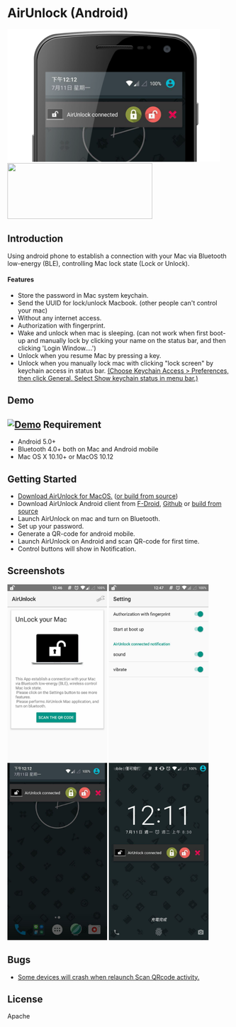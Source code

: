 
AirUnlock (Android)
===================================
<img src="screenshots/logo.png" height="300" alt="Screenshot"/> 


<a href="https://f-droid.org/repository/browse/?fdfilter=airunlock&fdid=tw.qtlin.mac.airunlocker" alt="Airunlock on fdroid.org">
  <img src="https://f-droid.org/badge/get-it-on.png" width="327" height="126" >
</a>

Introduction
------------
Using android phone to establish a connection with your Mac via Bluetooth low-energy (BLE), controlling Mac lock state (Lock or Unlock).
#### Features
- Store the password in Mac system keychain.
- Send the UUID for lock/unlock Macbook. (other people can't control your mac)
- Without any internet access.
- Authorization with fingerprint.
- Wake and unlock when mac is sleeping. (can not work when first boot-up and manually lock by clicking your name on the status bar, and then clicking 'Login Window....')
- Unlock when you resume Mac by pressing a key.
- Unlock when you manually lock mac with clicking "lock screen" by keychain access in status bar. [(Choose Keychain Access > Preferences, then click General. Select Show keychain status in menu bar.)](https://support.apple.com/kb/PH20121?viewlocale=en_US&locale=en_US)

Demo
--------------
[![Demo](screenshots/demo.gif)](https://www.youtube.com/watch?v=Ma4Z6b1Ghn0)
Requirement
--------------
- Android 5.0+
- Bluetooth 4.0+ both on Mac and Android mobile
- Mac OS X 10.10+ or MacOS 10.12

Getting Started
---------------
- [Download AirUnlock for MacOS.](https://github.com/pinetum/AirUnlock-for-Mac/releases/download/0.4/AirUnlock_mac_0.4.zip) ([or build from source](https://github.com/pinetum/AirUnlock-for-Mac))
- Download AirUnlock Android client from [F-Droid](https://f-droid.org/app/tw.qtlin.mac.airunlocker), [Github](https://github.com/pinetum/AirUnlock-for-Android/releases/download/1.0/AirUnlock_v1.0.release.zip) or [build from source](https://github.com/pinetum/AirUnlock-for-Android)  
- Launch AirUnlock on mac and turn on Bluetooth.
- Set up your password.
- Generate a QR-code for android mobile.
- Launch AirUnlock on Android and scan QR-code for first time.
- Control buttons will show in Notification.

Screenshots
-------------
<img src="screenshots/home_screen.jpg" height="400" alt="Screenshot"/> 
<img src="screenshots/setting_screen.jpg" height="400" alt="Screenshot"/> 
<img src="screenshots/notification_screen.jpg" height="400" alt="Screenshot"/> 
<img src="screenshots/lock_screen.jpg" height="400" alt="Screenshot"/> 




Bugs
-------------
- [Some devices will crash when relaunch  Scan QRcode activity.](https://github.com/dm77/barcodescanner/issues/187)

License
-------
Apache


